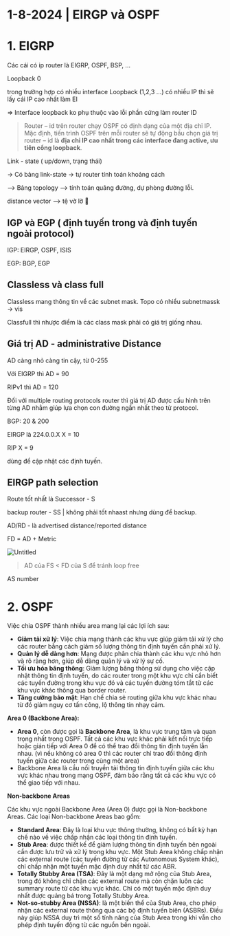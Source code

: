 # 1-8-2024 | EIRGP và OSPF

# 1. EIGRP

Các cái có ip router là EIGRP, OSPF, BSP, …

Loopback 0

trong trường hợp có nhiều interface Loopback (1,2,3 …) có nhiều IP thì sẽ lấy cái IP cao nhất làm EI

⇒ Interface loopback ko phụ thuộc vào lỗi phần cứng làm router ID

> Router – id trên router chạy OSPF có định dạng của một địa chỉ IP. Mặc định, tiến trình OSPF trên mỗi router sẽ tự động bầu chọn giá trị router – id là **địa chỉ IP cao nhất trong các interface đang active, ưu tiên cổng loopback**.
> 

Link - state ( up/down, trạng thái)

→ Có bảng link-state → tự router tính toán khoảng cách

—> Bảng topology  —> tính toán quãng đường, dự phòng đường lỗi.

distance vector —> tệ vờ lờ 🙂

## IGP và EGP ( định tuyến trong và định tuyến ngoài protocol)

IGP: EIRGP, OSPF, ISIS

EGP: BGP, EGP

## Classless và class full

Classless mang thông tin về các subnet mask. Topo có nhiều subnetmassk → vis

Classfull thì nhược điểm là các class mask phải có giá trị giống nhau.

## Giá trị AD - administrative Distance

AD càng nhỏ càng tin cậy, từ 0-255

Với EIGRP thì AD = 90

RIPv1 thì AD = 120

Đối với multiple routing protocols router thì giá trị AD được cấu hình trên từng AD nhằm giúp lựa chọn con đường ngắn nhất theo từ protocol.

BGP: 20 & 200

EIRGP là 224.0.0.X X = 10

RIP X = 9

dùng để cập nhật các định tuyến.

## EIRGP path selection

Route tốt nhất là Successor - S

backup router - SS  | không phải tốt nhaast nhưng dùng để backup.

AD/RD - là  advertised distance/reported distance 

FD = AD + Metric

![Untitled](1-8-2024%20EIRGP%20va%CC%80%20OSPF%2070fcd9cbc04a4763a3622f682a604d26/Untitled.png)

> AD của FS < FD của S để tránh loop free
> 

AS number

# 2. OSPF

Việc chia OSPF thành nhiều area mang lại các lợi ích sau:

- **Giảm tải xử lý**: Việc chia mạng thành các khu vực giúp giảm tải xử lý cho các router bằng cách giảm số lượng thông tin định tuyến cần phải xử lý.
- **Quản lý dễ dàng hơn**: Mạng được phân chia thành các khu vực nhỏ hơn và rõ ràng hơn, giúp dễ dàng quản lý và xử lý sự cố.
- **Tối ưu hóa băng thông**: Giảm lượng băng thông sử dụng cho việc cập nhật thông tin định tuyến, do các router trong một khu vực chỉ cần biết các tuyến đường trong khu vực đó và các tuyến đường tóm tắt từ các khu vực khác thông qua border router.
- **Tăng cường bảo mật**: Hạn chế chia sẻ routing giữa khu vực khác nhau từ đó giảm nguy cơ tấn công, lộ thông tin nhạy cảm.

**Area 0 (Backbone Area):**

- **Area 0**, còn được gọi là **Backbone Area**, là khu vực trung tâm và quan trọng nhất trong OSPF. Tất cả các khu vực khác phải kết nối trực tiếp hoặc gián tiếp với Area 0 để có thể trao đổi thông tin định tuyến lẫn nhau. (vì nếu không có area 0 thì các router chỉ trao đổi thông định tuyến giữa các router trong cùng một area)
- Backbone Area là cầu nối truyền tải thông tin định tuyến giữa các khu vực khác nhau trong mạng OSPF, đảm bảo rằng tất cả các khu vực có thể giao tiếp với nhau.

**Non-backbone Areas**

Các khu vực ngoài Backbone Area (Area 0) được gọi là Non-backbone Areas. Các loại Non-backbone Areas bao gồm:

- **Standard Area**: Đây là loại khu vực thông thường, không có bất kỳ hạn chế nào về việc chấp nhận các loại thông tin định tuyến.
- **Stub Area**: được thiết kế để giảm lượng thông tin định tuyến bên ngoài cần được lưu trữ và xử lý trong khu vực. Một Stub Area không chấp nhận các external route (các tuyến đường từ các Autonomous System khác), chỉ chấp nhận một tuyến mặc định duy nhất từ các ABR.
- **Totally Stubby Area (TSA)**: Đây là một dạng mở rộng của Stub Area, trong đó không chỉ chặn các external route mà còn chặn luôn các summary route từ các khu vực khác. Chỉ có một tuyến mặc định duy nhất được quảng bá trong Totally Stubby Area.
- **Not-so-stubby Area (NSSA)**: là một biến thể của Stub Area, cho phép nhận các external route thông qua các bộ định tuyến biên (ASBRs). Điều này giúp NSSA duy trì một số tính năng của Stub Area trong khi vẫn cho phép định tuyến động từ các nguồn bên ngoài.